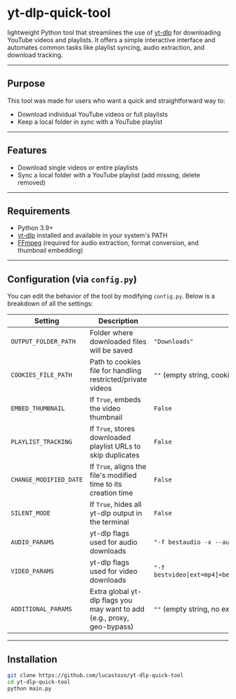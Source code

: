 # yt-dlp-quick-tool

lightweight Python tool that streamlines the use of [yt-dlp](https://github.com/yt-dlp/yt-dlp) for downloading YouTube videos and playlists. It offers a simple interactive interface and automates common tasks like playlist syncing, audio extraction, and download tracking.

---

## Purpose

This tool was made for users who want a quick and straightforward way to:

- Download individual YouTube videos or full playlists
- Keep a local folder in sync with a YouTube playlist

---

## Features

- Download single videos or entire playlists
- Sync a local folder with a YouTube playlist (add missing, delete removed)

---

## Requirements

- Python 3.9+
- [yt-dlp](https://github.com/yt-dlp/yt-dlp) installed and available in your system's PATH
- [FFmpeg](https://ffmpeg.org/download.html) (required for audio extraction, format conversion, and thumbnail embedding)

---

## Configuration (via `config.py`)

You can edit the behavior of the tool by modifying `config.py`. Below is a breakdown of all the settings:

| Setting                    | Description                                                                                      | Default Value                                                                 |
|----------------------------|--------------------------------------------------------------------------------------------------|--------------------------------------------------------------------------------|
| `OUTPUT_FOLDER_PATH`       | Folder where downloaded files will be saved                                                     | `"Downloads"`                                                                  |
| `COOKIES_FILE_PATH`        | Path to cookies file for handling restricted/private videos                                     | `""` (empty string, cookies not used)                                          |
| `EMBED_THUMBNAIL`          | If `True`, embeds the video thumbnail                                                           | `False`                                                                        |
| `PLAYLIST_TRACKING`        | If `True`, stores downloaded playlist URLs to skip duplicates                                   | `False`                                                                        |
| `CHANGE_MODIFIED_DATE`     | If `True`, aligns the file's modified time to its creation time                                 | `False`                                                                        |
| `SILENT_MODE`              | If `True`, hides all yt-dlp output in the terminal                                              | `False`                                                                        |
| `AUDIO_PARAMS`             | yt-dlp flags used for audio downloads                                                           | `"-f bestaudio -x --audio-format mp3 --audio-quality 320k"`                   |
| `VIDEO_PARAMS`             | yt-dlp flags used for video downloads                                                           | `"-f bestvideo[ext=mp4]+bestaudio[ext=m4a]/best[ext=mp4]/best"`               |
| `ADDITIONAL_PARAMS`        | Extra global yt-dlp flags you may want to add (e.g., proxy, geo-bypass)                         | `""` (empty string, no extras)                                                 |

---

## Installation

```bash
git clone https://github.com/lucastozo/yt-dlp-quick-tool
cd yt-dlp-quick-tool
python main.py
